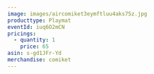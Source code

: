 ```yaml
---
image: images/aircomiket3eymftluu4aks75z.jpg
producttype: Playmat
eventId: iuq6O2mCN
pricings:
  - quantity: 1
    price: 65
asin: s-gd1JFr-Yd
merchandise: comiket
---
```

